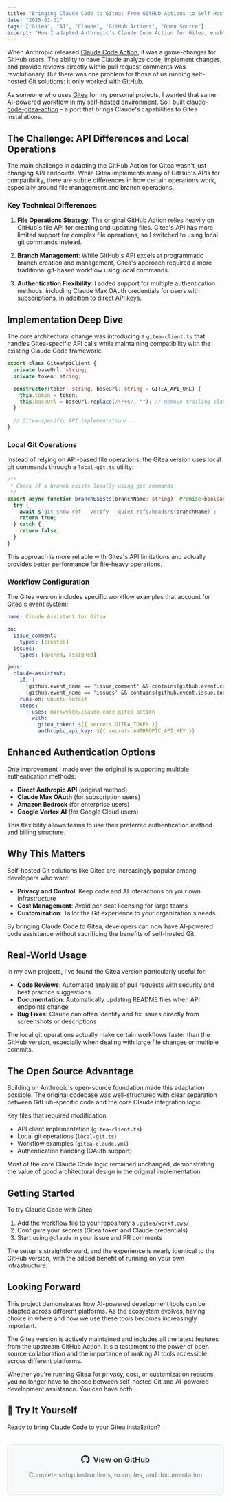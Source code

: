 ```yaml
---
title: "Bringing Claude Code to Gitea: From GitHub Actions to Self-Hosted Git"
date: "2025-01-31"
tags: ["Gitea", "AI", "Claude", "GitHub Actions", "Open Source"]
excerpt: "How I adapted Anthropic's Claude Code Action for Gitea, enabling AI-powered code assistance in self-hosted Git environments."
---
```


When Anthropic released [Claude Code Action](https://github.com/anthropics/claude-code-action), it was a game-changer for GitHub users. The ability to have Claude analyze code, implement changes, and provide reviews directly within pull request comments was revolutionary. But there was one problem for those of us running self-hosted Git solutions: it only worked with GitHub.

As someone who uses [Gitea](https://gitea.io/) for my personal projects, I wanted that same AI-powered workflow in my self-hosted environment. So I built [claude-code-gitea-action](https://github.com/markwylde/claude-code-gitea-action) - a port that brings Claude's capabilities to Gitea installations.

## The Challenge: API Differences and Local Operations

The main challenge in adapting the GitHub Action for Gitea wasn't just changing API endpoints. While Gitea implements many of GitHub's APIs for compatibility, there are subtle differences in how certain operations work, especially around file management and branch operations.

### Key Technical Differences

1. **File Operations Strategy**: The original GitHub Action relies heavily on GitHub's file API for creating and updating files. Gitea's API has more limited support for complex file operations, so I switched to using local git commands instead.

2. **Branch Management**: While GitHub's API excels at programmatic branch creation and management, Gitea's approach required a more traditional git-based workflow using local commands.

3. **Authentication Flexibility**: I added support for multiple authentication methods, including Claude Max OAuth credentials for users with subscriptions, in addition to direct API keys.

## Implementation Deep Dive

The core architectural change was introducing a `gitea-client.ts` that handles Gitea-specific API calls while maintaining compatibility with the existing Claude Code framework:

```typescript
export class GiteaApiClient {
  private baseUrl: string;
  private token: string;

  constructor(token: string, baseUrl: string = GITEA_API_URL) {
    this.token = token;
    this.baseUrl = baseUrl.replace(/\/+$/, ""); // Remove trailing slashes
  }
  
  // Gitea-specific API implementations...
}
```

### Local Git Operations

Instead of relying on API-based file operations, the Gitea version uses local git commands through a `local-git.ts` utility:

```typescript
/**
 * Check if a branch exists locally using git commands
 */
export async function branchExists(branchName: string): Promise<boolean> {
  try {
    await $`git show-ref --verify --quiet refs/heads/${branchName}`;
    return true;
  } catch {
    return false;
  }
}
```

This approach is more reliable with Gitea's API limitations and actually provides better performance for file-heavy operations.

### Workflow Configuration

The Gitea version includes specific workflow examples that account for Gitea's event system:

```yaml
name: Claude Assistant for Gitea

on:
  issue_comment:
    types: [created]
  issues:
    types: [opened, assigned]

jobs:
  claude-assistant:
    if: |
      (github.event_name == 'issue_comment' && contains(github.event.comment.body, '@claude')) ||
      (github.event_name == 'issues' && contains(github.event.issue.body, '@claude'))
    runs-on: ubuntu-latest
    steps:
      - uses: markwylde/claude-code-gitea-action
        with:
          gitea_token: ${{ secrets.GITEA_TOKEN }}
          anthropic_api_key: ${{ secrets.ANTHROPIC_API_KEY }}
```

## Enhanced Authentication Options

One improvement I made over the original is supporting multiple authentication methods:

- **Direct Anthropic API** (original method)
- **Claude Max OAuth** (for subscription users)
- **Amazon Bedrock** (for enterprise users)
- **Google Vertex AI** (for Google Cloud users)

This flexibility allows teams to use their preferred authentication method and billing structure.

## Why This Matters

Self-hosted Git solutions like Gitea are increasingly popular among developers who want:

- **Privacy and Control**: Keep code and AI interactions on your own infrastructure
- **Cost Management**: Avoid per-seat licensing for large teams
- **Customization**: Tailor the Git experience to your organization's needs

By bringing Claude Code to Gitea, developers can now have AI-powered code assistance without sacrificing the benefits of self-hosted Git.

## Real-World Usage

In my own projects, I've found the Gitea version particularly useful for:

- **Code Reviews**: Automated analysis of pull requests with security and best practice suggestions
- **Documentation**: Automatically updating README files when API endpoints change
- **Bug Fixes**: Claude can often identify and fix issues directly from screenshots or descriptions

The local git operations actually make certain workflows faster than the GitHub version, especially when dealing with large file changes or multiple commits.

## The Open Source Advantage

Building on Anthropic's open-source foundation made this adaptation possible. The original codebase was well-structured with clear separation between GitHub-specific code and the core Claude integration logic.

Key files that required modification:
- API client implementation (`gitea-client.ts`)
- Local git operations (`local-git.ts`)
- Workflow examples (`gitea-claude.yml`)
- Authentication handling (OAuth support)

Most of the core Claude Code logic remained unchanged, demonstrating the value of good architectural design in the original implementation.

## Getting Started

To try Claude Code with Gitea:

1. Add the workflow file to your repository's `.gitea/workflows/`
2. Configure your secrets (Gitea token and Claude credentials)
3. Start using `@claude` in your issue and PR comments

The setup is straightforward, and the experience is nearly identical to the GitHub version, with the added benefit of running on your own infrastructure.

## Looking Forward

This project demonstrates how AI-powered development tools can be adapted across different platforms. As the ecosystem evolves, having choice in where and how we use these tools becomes increasingly important.

The Gitea version is actively maintained and includes all the latest features from the upstream GitHub Action. It's a testament to the power of open source collaboration and the importance of making AI tools accessible across different platforms.

Whether you're running Gitea for privacy, cost, or customization reasons, you no longer have to choose between self-hosted Git and AI-powered development assistance. You can have both.

## 🚀 Try It Yourself

Ready to bring Claude Code to your Gitea installation? 

<div style="text-align: center; margin: 2rem 0; padding: 1.5rem; background: #f8f9fa; border-radius: 8px; border: 1px solid #dee2e6;">
  <a href="https://github.com/markwylde/claude-code-gitea-action" style="display: inline-flex; align-items: center; gap: 0.5rem; color: #24292f; font-weight: 600; text-decoration: none; font-size: 1.1rem;">
    <svg width="20" height="20" viewBox="0 0 24 24" fill="currentColor">
      <path d="M12 0c-6.626 0-12 5.373-12 12 0 5.302 3.438 9.8 8.207 11.387.599.111.793-.261.793-.577v-2.234c-3.338.726-4.033-1.416-4.033-1.416-.546-1.387-1.333-1.756-1.333-1.756-1.089-.745.083-.729.083-.729 1.205.084 1.839 1.237 1.839 1.237 1.07 1.834 2.807 1.304 3.492.997.107-.775.418-1.305.762-1.604-2.665-.305-5.467-1.334-5.467-5.931 0-1.311.469-2.381 1.236-3.221-.124-.303-.535-1.524.117-3.176 0 0 1.008-.322 3.301 1.23.957-.266 1.983-.399 3.003-.404 1.02.005 2.047.138 3.006.404 2.291-1.552 3.297-1.23 3.297-1.23.653 1.653.242 2.874.118 3.176.77.84 1.235 1.911 1.235 3.221 0 4.609-2.807 5.624-5.479 5.921.43.372.823 1.102.823 2.222v3.293c0 .319.192.694.801.576 4.765-1.589 8.199-6.086 8.199-11.386 0-6.627-5.373-12-12-12z"/>
    </svg>
    View on GitHub
  </a>
  <p style="margin-top: 1rem; color: #6c757d; font-size: 0.9rem;">
    Complete setup instructions, examples, and documentation
  </p>
</div>